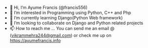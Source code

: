 - 👋 Hi, I’m Ayume Francis (@francis556)
- 👀 I’m interested in Programming using Python, C++ and Php
- 🌱 I’m currently learning Django(Python Web framework)
- 💞️ I’m looking to collaborate on Django and Python related projects
- 📫 How to reach me ... You can send me an email @ (vikrammehra244@gmail.com) or check me up on https://ayumefrancis.info

<!---
francis556/francis556 is a ✨ special ✨ repository because its `README.md` (this file) appears on your GitHub profile.
You can click the Preview link to take a look at your changes.
--->
